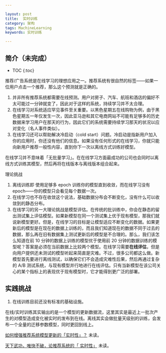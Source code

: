 ```yaml
---

layout: post
title:  实时训练
category: 架构
tags: MachineLearning
keywords: 实时训练

---
```


## 简介（未完成）

* TOC
{:toc}

推荐/广告系统是在线学习的理想应用之一。推荐系统有很自然的标签——如果一位用户点击一个推荐，那么这个预测就是正确的。
1. 并非所有推荐系统都需要在线预测。用户对房子、汽车、航班和酒店的偏好不太可能过一分钟就变了，因此对于这样的系统，持续学习并不太合理。
2. 在线学习对系统适应罕见事件至关重要。以黑色星期五在线购物为例，由于黑色星期五一年仅发生一次，因此亚马逊和其它电商网站不可能有足够多的历史数据来学习用户在那天的行为，因此它们的系统需要持续学习那天的状况以应对变化（名人事件类似）。
3. 在线学习还可以帮助解决冷启动（cold start）问题。冷启动是指新用户加入你的应用时，你还没有他们的信息。如果没有任何形式的在线学习，你就只能向新用户推荐一般性内容，直到你下一次以离线方式训练好模型。

在线学习并不意味着「无批量学习」。在在线学习方面最成功的公司也会同时以离线方式训练其模型，然后再将在线版本与离线版本组合起来。

理论挑战

1. 离线训练即 使用足够多 epoch 训练你的模型直到收敛，而在线学习没有 epoch——你的模型只会看见每个数据一次。
2. 在线学习也不存在收敛这个说法，基础数据分布会不断变化，没有什么可以收敛到的静态分布。
3. 在线学习的另一大理论挑战是模型评估。在传统的批训练中，你会在静态的留出测试集上评估模型。如果新模型在同一个测试集上优于现有模型，那我们就说新模型更好。但是，在线学习的目标是让模型适应不断变化的数据。如果更新后的模型是在现在的数据上训练的，而且我们知道现在的数据不同于过去的数据，那么再在旧有数据集上测试更新后的模型是不合理的。那么，我们该怎么知道在前 10 分钟的数据上训练的模型优于使用前 20 分钟的数据训练的模型呢？答案是必须在当前数据上比较两个模型。在线学习需要**在线评估**，但是向用户提供还未测试的模型听起来简直是灾难。不过，很多公司都这么做。新模型首先要进行离线测试，以确保它们不会造成灾难性后果，然后再通过复杂的 A/B 测试系统，与现有模型并行地进行在线评估。只有当新模型在该公司关心的某个指标上的表现优于现有模型时，它才能得到更广泛的部署。

## 实践挑战

1. 在线训练目前还没有标准的基础设施。

在线/实时训练其实输出的是一个模型的更新数据流，这里其实是最近上一批次产生的对模型造成变化被实时的发布到在线。离线其实会做批量天级别的训练，会发布一个全量的迁移参数模型，同时更回到线上。


[如何增强推荐系统模型更新的「实时性」？](https://mp.weixin.qq.com/s/DzsS7Q1hqH2YwRTvKFVh6w) 未读。

[天下武功，唯快不破，论推荐系统的「 实时性」](https://mp.weixin.qq.com/s/ZZoQynG8XYzhtgwqorBUyg) 未读。